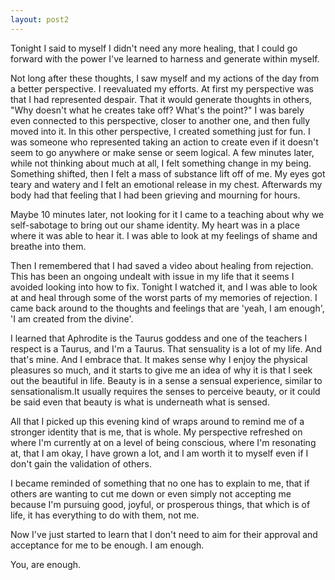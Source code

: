 ```yaml
---
layout: post2
---
```


Tonight I said to myself I didn't need any more healing, that I could go forward with the power I've learned to harness and generate within myself.


Not long after these thoughts, I saw myself and my actions of the day from a better perspective. I reevaluated my efforts.
At first my perspective was that I had represented despair. That it would generate thoughts in others, "Why doesn't what he creates take off? What's the point?"
I was barely even connected to this perspective, closer to another one, and then fully moved into it.
In this other perspective, I created something just for fun. I was someone who represented taking an action to create even if it doesn't seem to go anywhere or make sense or seem logical.
A few minutes later, while not thinking about much at all, I felt something change in my being. Something shifted, then I felt a mass of substance lift off of me. My eyes got teary and watery and I felt an emotional release in my chest. Afterwards my body had that feeling that I had been grieving and mourning for hours.

Maybe 10 minutes later, not looking for it I came to a teaching about why we self-sabotage to bring out our shame identity. My heart was in a place where it was able to hear it. I was able to look at my feelings of shame and breathe into them.

Then I remembered that I had saved a video about healing from rejection. This has been an ongoing undealt with issue in my life that it seems I avoided looking into how to fix.
Tonight I watched it, and I was able to look at and heal through some of the worst parts of my memories of rejection. I came back around to the thoughts and feelings that are 'yeah, I am enough', 'I am created from the divine'.

I learned that Aphrodite is the Taurus goddess and one of the teachers I respect is a Taurus, and I'm a Taurus. That sensuality is a lot of my life. And that's mine. And I embrace that. It makes sense why I enjoy the physical pleasures so much, and it starts to give me an idea of why it is that I seek out the beautiful in life. Beauty is in a sense a sensual experience, similar to sensationalism.It usually requires the senses to perceive beauty, or it could be said even that beauty is what is underneath what is sensed.

All that I picked up this evening kind of wraps around to remind me of a stronger identity that is me, that is whole. My perspective refreshed on where I'm currently at on a level of being conscious, where I'm resonating at, that I am okay, I have grown a lot, and I am worth it to myself even if I don't gain the validation of others.

I became reminded of something that no one has to explain to me, that if others are wanting to cut me down or even simply not accepting me because I'm pursuing good, joyful, or prosperous things, that which is of life, it has everything to do with them, not me.

Now I've just started to learn that I don't need to aim for their approval and
acceptance for me to be enough. I am enough.

You, are enough.  
